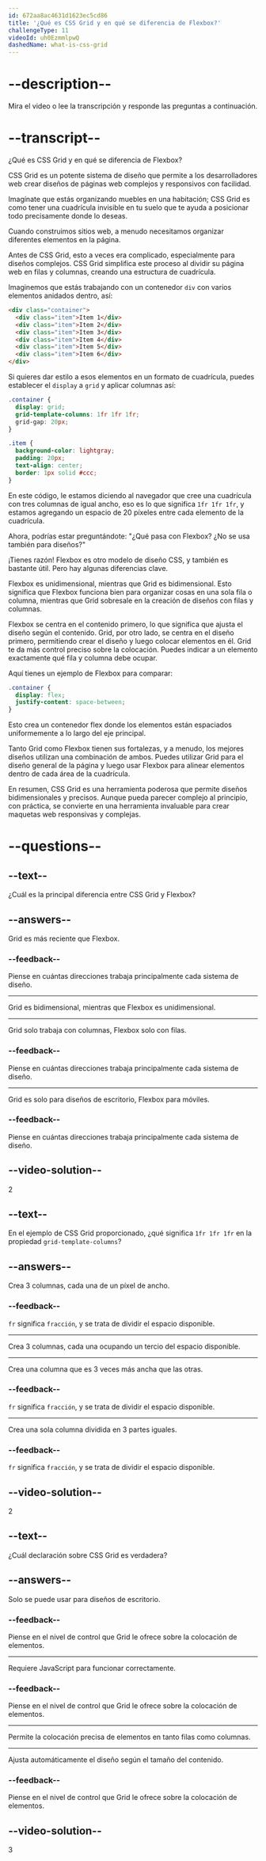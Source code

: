 ```yaml
---
id: 672aa8ac4631d1623ec5cd86
title: '¿Qué es CSS Grid y en qué se diferencia de Flexbox?'
challengeType: 11
videoId: uh0EzmmlpwQ
dashedName: what-is-css-grid
---
```


# --description--

Mira el video o lee la transcripción y responde las preguntas a continuación.

# --transcript--

¿Qué es CSS Grid y en qué se diferencia de Flexbox?

CSS Grid es un potente sistema de diseño que permite a los desarrolladores web crear diseños de páginas web complejos y responsivos con facilidad.

Imagínate que estás organizando muebles en una habitación; CSS Grid es como tener una cuadrícula invisible en tu suelo que te ayuda a posicionar todo precisamente donde lo deseas.

Cuando construimos sitios web, a menudo necesitamos organizar diferentes elementos en la página.

Antes de CSS Grid, esto a veces era complicado, especialmente para diseños complejos. CSS Grid simplifica este proceso al dividir su página web en filas y columnas, creando una estructura de cuadrícula.

Imaginemos que estás trabajando con un contenedor `div` con varios elementos anidados dentro, así:

```html
<div class="container">
  <div class="item">Item 1</div>
  <div class="item">Item 2</div>
  <div class="item">Item 3</div>
  <div class="item">Item 4</div>
  <div class="item">Item 5</div>
  <div class="item">Item 6</div>
</div>
```

Si quieres dar estilo a esos elementos en un formato de cuadrícula, puedes establecer el `display` a `grid` y aplicar columnas así:

```css
.container {
  display: grid;
  grid-template-columns: 1fr 1fr 1fr;
  grid-gap: 20px;
}

.item {
  background-color: lightgray;
  padding: 20px;
  text-align: center;
  border: 1px solid #ccc;
}
```

En este código, le estamos diciendo al navegador que cree una cuadrícula con tres columnas de igual ancho, eso es lo que significa `1fr 1fr 1fr`, y estamos agregando un espacio de 20 píxeles entre cada elemento de la cuadrícula.

Ahora, podrías estar preguntándote: "¿Qué pasa con Flexbox? ¿No se usa también para diseños?"

¡Tienes razón! Flexbox es otro modelo de diseño CSS, y también es bastante útil. Pero hay algunas diferencias clave.

Flexbox es unidimensional, mientras que Grid es bidimensional. Esto significa que Flexbox funciona bien para organizar cosas en una sola fila o columna, mientras que Grid sobresale en la creación de diseños con filas y columnas.

Flexbox se centra en el contenido primero, lo que significa que ajusta el diseño según el contenido. Grid, por otro lado, se centra en el diseño primero, permitiendo crear el diseño y luego colocar elementos en él. Grid te da más control preciso sobre la colocación. Puedes indicar a un elemento exactamente qué fila y columna debe ocupar.

Aquí tienes un ejemplo de Flexbox para comparar:

```css
.container {
  display: flex;
  justify-content: space-between;
}
```

Esto crea un contenedor flex donde los elementos están espaciados uniformemente a lo largo del eje principal.

Tanto Grid como Flexbox tienen sus fortalezas, y a menudo, los mejores diseños utilizan una combinación de ambos. Puedes utilizar Grid para el diseño general de la página y luego usar Flexbox para alinear elementos dentro de cada área de la cuadrícula.

En resumen, CSS Grid es una herramienta poderosa que permite diseños bidimensionales y precisos. Aunque pueda parecer complejo al principio, con práctica, se convierte en una herramienta invaluable para crear maquetas web responsivas y complejas.

# --questions--

## --text--

¿Cuál es la principal diferencia entre CSS Grid y Flexbox?

## --answers--

Grid es más reciente que Flexbox.

### --feedback--

Piense en cuántas direcciones trabaja principalmente cada sistema de diseño.

---

Grid es bidimensional, mientras que Flexbox es unidimensional.

---

Grid solo trabaja con columnas, Flexbox solo con filas.

### --feedback--

Piense en cuántas direcciones trabaja principalmente cada sistema de diseño.

---

Grid es solo para diseños de escritorio, Flexbox para móviles.

### --feedback--

Piense en cuántas direcciones trabaja principalmente cada sistema de diseño.

## --video-solution--

2

## --text--

En el ejemplo de CSS Grid proporcionado, ¿qué significa `1fr 1fr 1fr` en la propiedad `grid-template-columns`?

## --answers--

Crea 3 columnas, cada una de un píxel de ancho.

### --feedback--

`fr` significa `fracción`, y se trata de dividir el espacio disponible.

---

Crea 3 columnas, cada una ocupando un tercio del espacio disponible.

---

Crea una columna que es 3 veces más ancha que las otras.

### --feedback--

`fr` significa `fracción`, y se trata de dividir el espacio disponible.

---

Crea una sola columna dividida en 3 partes iguales.

### --feedback--

`fr` significa `fracción`, y se trata de dividir el espacio disponible.

## --video-solution--

2

## --text--

¿Cuál declaración sobre CSS Grid es verdadera?

## --answers--

Solo se puede usar para diseños de escritorio.

### --feedback--

Piense en el nivel de control que Grid le ofrece sobre la colocación de elementos.

---

Requiere JavaScript para funcionar correctamente.

### --feedback--

Piense en el nivel de control que Grid le ofrece sobre la colocación de elementos.

---

Permite la colocación precisa de elementos en tanto filas como columnas.

---

Ajusta automáticamente el diseño según el tamaño del contenido.

### --feedback--

Piense en el nivel de control que Grid le ofrece sobre la colocación de elementos.

## --video-solution--

3
